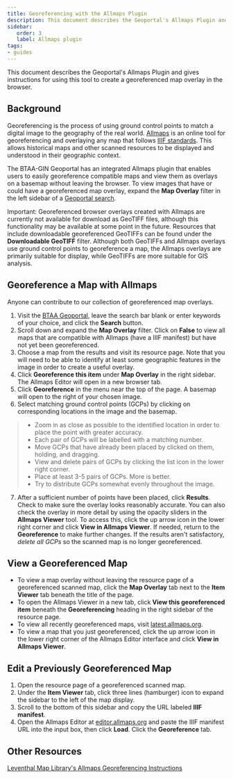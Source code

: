 ```yaml
---
title: Georeferencing with the Allmaps Plugin
description: This document describes the Geoportal's Allmaps Plugin and gives instructions for using this tool to create a georeferenced map overlay in the browser.
sidebar:
   order: 3
   label: Allmaps plugin
tags:
- guides
---
```


This document describes the Geoportal's Allmaps Plugin and gives instructions for using this tool to create a georeferenced map overlay in the browser.

## Background

Georeferencing is the process of using ground control points to match a digital image to the geography of the real world. [Allmaps](https://allmaps.org/) is an online tool for georeferencing and overlaying any map that follows [IIIF standards](https://iiif.io/). This allows historical maps and other scanned resources to be displayed and understood in their geographic context. 

The BTAA-GIN Geoportal has an integrated Allmaps plugin that enables users to easily georeference compatible maps and view them as overlays on a basemap without leaving the browser. To view images that have or could have a georeferenced map overlay, expand the **Map Overlay** filter in the left sidebar of a [Geoportal search](https://geo.btaa.org/?search_field=all_fields&q=).

Important: Georeferenced browser overlays created with Allmaps are currently not available for download as GeoTIFF files, although this functionality may be available at some point in the future. Resources that include downloadable georeferenced GeoTIFFs can be found under the **Downloadable GeoTIFF** filter. Although both GeoTIFFs and Allmaps overlays use ground control points to georeference a map, the Allmaps overlays are primarily suitable for display, while GeoTIFFs are more suitable for GIS analysis.

## Georeference a Map with Allmaps

Anyone can contribute to our collection of georeferenced map overlays.

1. Visit the [BTAA Geoportal](https://geo.btaa.org/), leave the search bar blank or enter keywords of your choice, and click the **Search** button.
2. Scroll down and expand the **Map Overlay** filter. Click on **False** to view all maps that are compatible with Allmaps (have a IIIF manifest) but have not yet been georeferenced. 
3. Choose a map from the results and visit its resource page. Note that you will need to be able to identify at least some geographic features in the image in order to create a useful overlay. 
4. Click **Georeference this item** under **Map Overlay** in the right sidebar. The Allmaps Editor will open in a new browser tab.
5. Click **Georeference** in the menu near the top of the page. A basemap will open to the right of your chosen image. 
6. Select matching ground control points (GCPs) by clicking on corresponding locations in the image and the basemap. 
> - Zoom in as close as possible to the identified location in order to place the point with greater accuracy. 
> - Each pair of GCPs will be labelled with a matching number.
> - Move GCPs that have already been placed by clicked on them, holding, and dragging.
> - View and delete pairs of GCPs by clicking the list icon in the lower right corner.  
> - Place at least 3-5 pairs of GCPs. More is better. 
> - Try to distribute GCPs somewhat evenly throughout the image.
7. After a sufficient number of points have been placed, click **Results**. Check to make sure the overlay looks reasonably accurate. You can also check the overlay in more detail by using the opacity sliders in the **Allmaps Viewer** tool. To access this, click the up arrow icon in the lower right corner and click **View in Allmaps Viewer**. If needed, return to the **Georeference** to make further changes. If the results aren't satisfactory, *delete all GCPs* so the scanned map is no longer georeferenced.

## View a Georeferenced Map

- To view a map overlay without leaving the resource page of a georeferenced scanned map, click the **Map Overlay** tab next to the **Item Viewer** tab beneath the title of the page. 
- To open the Allmaps Viewer in a new tab, click **View this georeferenced item** beneath the **Georeferencing** heading in the right sidebar of the resource page. 
- To view all recently georeferenced maps, visit [latest.allmaps.org](https://latest.allmaps.org/).
- To view a map that you just georeferenced, click the up arrow icon in the lower right corner of the Allmaps Editor interface and click **View in Allmaps Viewer**. 

## Edit a Previously Georeferenced Map

1. Open the resource page of a georeferenced scanned map. 
2. Under the **Item Viewer** tab, click three lines (hamburger) icon to expand the sidebar to the left of the map display. 
3. Scroll to the bottom of this sidebar and copy the URL labeled **IIIF manifest**.
4. Open the Allmaps Editor at [editor.allmaps.org](https://editor.allmaps.org/#/) and paste the IIIF manifest URL into the input box, then click **Load**. Click the **Georeference** tab.

## Other Resources

[Leventhal Map Library's Allmaps Georeferencing Instructions](https://www.leventhalmap.org/projects/digital-projects/georeferencing/)

